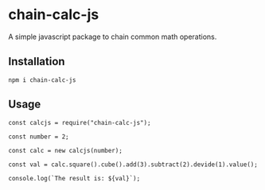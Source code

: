 # chain-calc-js
A simple javascript package to chain common math operations.

## Installation
`npm i chain-calc-js`

## Usage
```
const calcjs = require("chain-calc-js");

const number = 2;

const calc = new calcjs(number);

const val = calc.square().cube().add(3).subtract(2).devide(1).value();

console.log(`The result is: ${val}`);

```
